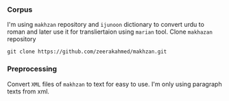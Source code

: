 ### Corpus
I'm using `makhzan` repository and `ijunoon` dictionary to convert urdu to roman and later use it for transliertaion using
`marian` tool.
Clone `makhazan` repository
```shell
git clone https://github.com/zeerakahmed/makhzan.git
```

### Preprocessing
Convert `XML` files of `makhzan` to text for easy to use. I'm only using paragraph texts from xml.
